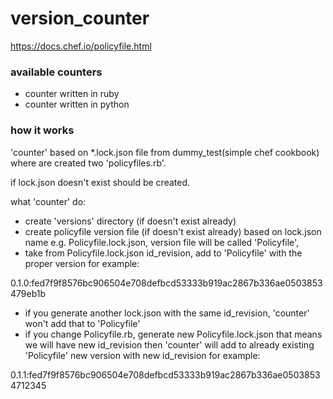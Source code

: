 # version_counter
https://docs.chef.io/policyfile.html

### available counters
- counter written in ruby
- counter written in python

### how it works
'counter' based on *.lock.json file from dummy_test(simple chef cookbook) where are created two 'policyfiles.rb'.

if lock.json doesn't exist should be created.

what 'counter' do:
- create 'versions' directory (if doesn't exist already)
- create policyfile version file (if doesn't exist already) based on lock.json name e.g. Policyfile.lock.json, version file will be called 'Policyfile',
- take from Policyfile.lock.json id_revision, add to 'Policyfile' with the proper version for example:

0.1.0:fed7f9f8576bc906504e708defbcd53333b919ac2867b336ae0503853479eb1b

- if you generate another lock.json with the same id_revision, 'counter' won't add that to 'Policyfile'
- if you change Policyfile.rb, generate new Policyfile.lock.json that means we will have new id_revision then
'counter' will add to already existing 'Policyfile' new version with new id_revision for example:

0.1.1:fed7f9f8576bc906504e708defbcd53333b919ac2867b336ae05038534712345
